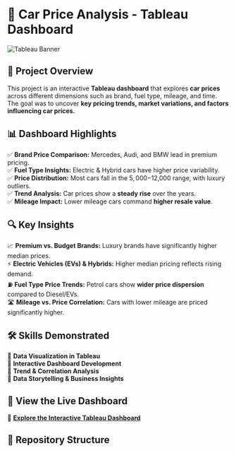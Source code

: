 # 🚗 Car Price Analysis - Tableau Dashboard

![Tableau Banner](https://public.tableau.com/thumb.jpg)  

## 📌 Project Overview  
This project is an interactive **Tableau dashboard** that explores **car prices** across different dimensions such as brand, fuel type, mileage, and time. The goal was to uncover **key pricing trends, market variations, and factors influencing car prices.**

## 📊 Dashboard Highlights  
✅ **Brand Price Comparison:** Mercedes, Audi, and BMW lead in premium pricing.  
✅ **Fuel Type Insights:** Electric & Hybrid cars have higher price variability.  
✅ **Price Distribution:** Most cars fall in the $5,000-$12,000 range, with luxury outliers.  
✅ **Trend Analysis:** Car prices show a **steady rise** over the years.  
✅ **Mileage Impact:** Lower mileage cars command **higher resale value**.  

## 🔍 Key Insights  
📈 **Premium vs. Budget Brands:** Luxury brands have significantly higher median prices.  
⚡ **Electric Vehicles (EVs) & Hybrids:** Higher median pricing reflects rising demand.  
⛽ **Fuel Type Price Trends:** Petrol cars show **wider price dispersion** compared to Diesel/EVs.  
🛣 **Mileage vs. Price Correlation:** Cars with lower mileage are priced significantly higher.  

## 🛠️ Skills Demonstrated  
🔹 **Data Visualization in Tableau**  
🔹 **Interactive Dashboard Development**  
🔹 **Trend & Correlation Analysis**  
🔹 **Data Storytelling & Business Insights**  

## 🔗 View the Live Dashboard  
🚀 **[Explore the Interactive Tableau Dashboard]((https://adityasingh-i.github.io/Tabluea/))**  

## 📁 Repository Structure  
